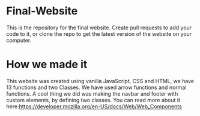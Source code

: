 # Final-Website
This is the repository for the final website. Create pull requests to add your code to it, or clone the repo to get the latest version of the website on your computer.

# How we made it
This website was created using vanilla JavaScript, CSS and HTML, we have 13 functions and two Classes. We have used arrow functions and normal functions. A cool thing we did was making the navbar and footer with custom elements, by defining two classes. You can read more about it here:https://developer.mozilla.org/en-US/docs/Web/Web_Components



